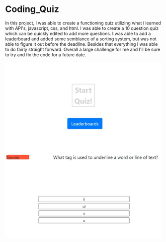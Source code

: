 # Coding_Quiz

In this project, I was able to create a functioning quiz utilizing what i learned with API's, javascript, css, and html. I was able to create a 10 question quiz which can be quickly edited to add more questions. I was able to add a leaderboard and added some semblance of a sorting system, but was not able to figure it out before the deadline. Besides that everything I was able to do fairly straight forward. Overall a large challenge for me and I'll be sure to try and fix the code for a future date.

![Generator](images/Home.JPG?raw=true "Generator")
![Generator](images/Quiz.JPG?raw=true "Generator")
